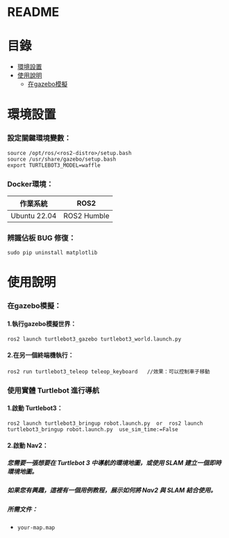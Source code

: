 README
===========================

# 目錄
  * [環境設置](#環境設置)
  * [使用說明](#使用說明)
    * [在gazebo模擬](#在gazebo模擬)

# 環境設置
### 設定關鍵環境變數：
```
source /opt/ros/<ros2-distro>/setup.bash
source /usr/share/gazebo/setup.bash
export TURTLEBOT3_MODEL=waffle
```
### Docker環境：
| 作業系統  | ROS2 |
| ------------- | ------------- |
| Ubuntu 22.04  | ROS2 Humble  |


### 辨識佔板 BUG 修復：
```
sudo pip uninstall matplotlib
```
# 使用說明
### 在gazebo模擬：
#### 1.執行gazebo模擬世界：
```
ros2 launch turtlebot3_gazebo turtlebot3_world.launch.py 
```
#### 2.在另一個終端機執行：
```
ros2 run turtlebot3_teleop teleop_keyboard   //效果：可以控制車子移動
```
### 使用實體 Turtlebot 進行導航
#### 1.啟動 Turtlebot3：
```
ros2 launch turtlebot3_bringup robot.launch.py  or  ros2 launch turtlebot3_bringup robot.launch.py  use_sim_time:=False
```
#### 2.啟動 Nav2：
##### 您需要一張想要在 Turtlebot 3 中導航的環境地圖，或使用 SLAM 建立一個即時環境地圖。
##### 如果您有興趣，這裡有一個用例教程，展示如何將 Nav2 與 SLAM 結合使用。
##### 所需文件：
* `your-map.map`

